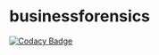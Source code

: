 # businessforensics
[![Codacy Badge](https://api.codacy.com/project/badge/Grade/72b14deb43fc4a2987195fb280eba2c7)](https://www.codacy.com/app/GustavoHunt/businessforensics?utm_source=github.com&amp;utm_medium=referral&amp;utm_content=GustavoHunt/businessforensics&amp;utm_campaign=Badge_Grade)
